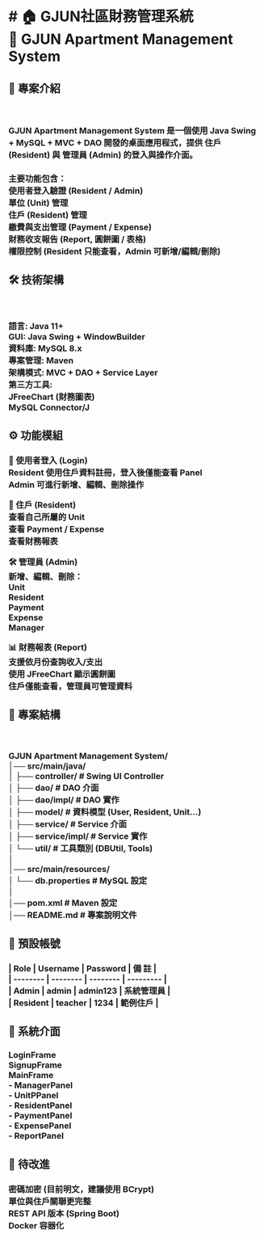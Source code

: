 <h1># 🏠 GJUN社區財務管理系統<br>
🏢 GJUN Apartment Management System</h1>


<h2>📌 專案介紹</h2><br>
<h3>GJUN Apartment Management System 是一個使用 Java Swing + MySQL + MVC + DAO 開發的桌面應用程式，提供 住戶 (Resident) 與 管理員 (Admin) 的登入與操作介面。<br>
<h3>主要功能包含：<br>
使用者登入驗證 (Resident / Admin)<br>
單位 (Unit) 管理<br>
住戶 (Resident) 管理<br>
繳費與支出管理 (Payment / Expense)<br>
財務收支報告 (Report, 圓餅圖 / 表格)<br>
權限控制 (Resident 只能查看，Admin 可新增/編輯/刪除)<br>


<h2>🛠 技術架構</h2><br>
<h3>語言: Java 11+<br>
GUI: Java Swing + WindowBuilder<br>
資料庫: MySQL 8.x<br>
專案管理: Maven<br>
架構模式: MVC + DAO + Service Layer<br>
第三方工具:<br>
JFreeChart (財務圖表)<br>
MySQL Connector/J<br>


<h2>⚙️ 功能模組</h2>
<h3>🔑 使用者登入 (Login)<br>
Resident 使用住戶資料註冊，登入後僅能查看 Panel<br>
Admin 可進行新增、編輯、刪除操作<br>

👤 住戶 (Resident)<br>
查看自己所屬的 Unit<br>
查看 Payment / Expense<br>
查看財務報表<br>

🛠 管理員 (Admin)<br>
新增、編輯、刪除：<br>
Unit<br>
Resident<br>
Payment<br>
Expense<br>
Manager<br>

📊 財務報表 (Report)<br>
支援依月份查詢收入/支出<br>
使用 JFreeChart 顯示圓餅圖<br>
住戶僅能查看，管理員可管理資料<br>


<h2>📂 專案結構</h2><br>
<h3>GJUN Apartment Management System/<br>
│── src/main/java/<br>
│   ├── controller/        # Swing UI Controller<br>
│   ├── dao/               # DAO 介面<br>
│   ├── dao/impl/          # DAO 實作<br>
│   ├── model/             # 資料模型 (User, Resident, Unit...)<br>
│   ├── service/           # Service 介面<br>
│   ├── service/impl/      # Service 實作<br>
│   └── util/              # 工具類別 (DBUtil, Tools)<br>
│   <br>
│── src/main/resources/<br>
│   └── db.properties      # MySQL 設定<br>
│<br>
│── pom.xml                # Maven 設定<br>
│── README.md              # 專案說明文件<br>


<h2>👥 預設帳號</h2>
<h3>| Role     | Username | Password |   備  註   |<br>
| -------- | -------- | -------- | --------- |<br>
| Admin    | admin    | admin123 | 系統管理員 |<br>
| Resident | teacher  | 1234     |  範例住戶  |<br>


<h2>📸 系統介面</h2>

<h3>LoginFrame<br>
SignupFrame<br>
MainFrame<br>
- ManagerPanel<br>
- UnitPPanel<br>
- ResidentPanel<br>
- PaymentPanel<br>
- ExpensePanel<br>
- ReportPanel<br>


<h2>📝 待改進</h2>

<h3>密碼加密 (目前明文，建議使用 BCrypt)<br>
單位與住戶關聯更完整<br>
REST API 版本 (Spring Boot)<br>
Docker 容器化<br>
